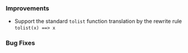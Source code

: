### Improvements

- Support the standard `tolist` function translation by the rewrite rule `tolist(x) ==> x`

### Bug Fixes
